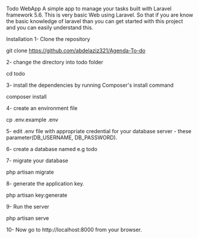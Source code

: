  Todo WebApp
A simple app to manage your tasks built with Laravel framework 5.6.
This is very basic Web using Laravel. So that if you are know the basic knowledge of laravel than you can get started with this project and you can easily understand this.

Installation
1- Clone the repository

  git clone https://github.com/abdelaziz321/Agenda-To-do
  
2- change the directory into todo folder

  cd todo

3- install the dependencies by running Composer's install command

  composer install

4- create an environment file

  cp .env.example .env
  
5- edit .env file with appropriate credential for your database server - these parameter(DB_USERNAME, DB_PASSWORD).

6- create a database named e.g todo

7- migrate your database

  php artisan migrate

8- generate the application key.

  php artisan key:generate
  
9- Run the server

  php artisan serve

10- Now go to http://localhost:8000 from your browser.
